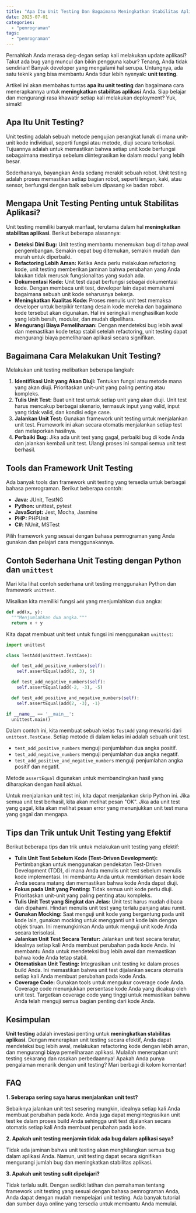 ```yaml
---
title: "Apa Itu Unit Testing Dan Bagaimana Meningkatkan Stabilitas Aplikasi?"
date: 2025-07-01
categories: 
  - "pemrograman"
tags: 
  - "pemrograman"
---
```


Pernahkah Anda merasa deg-degan setiap kali melakukan update aplikasi? Takut ada bug yang muncul dan bikin pengguna kabur? Tenang, Anda tidak sendirian! Banyak developer yang mengalami hal serupa. Untungnya, ada satu teknik yang bisa membantu Anda tidur lebih nyenyak: **unit testing**.

Artikel ini akan membahas tuntas **apa itu unit testing** dan bagaimana cara menerapkannya untuk **meningkatkan stabilitas aplikasi** Anda. Siap belajar dan mengurangi rasa khawatir setiap kali melakukan deployment? Yuk, simak!

## Apa Itu Unit Testing?

Unit testing adalah sebuah metode pengujian perangkat lunak di mana unit-unit kode individual, seperti fungsi atau metode, diuji secara terisolasi. Tujuannya adalah untuk memastikan bahwa setiap unit kode berfungsi sebagaimana mestinya sebelum diintegrasikan ke dalam modul yang lebih besar.

Sederhananya, bayangkan Anda sedang merakit sebuah robot. Unit testing adalah proses memastikan setiap bagian robot, seperti lengan, kaki, atau sensor, berfungsi dengan baik sebelum dipasang ke badan robot.

## Mengapa Unit Testing Penting untuk Stabilitas Aplikasi?

Unit testing memiliki banyak manfaat, terutama dalam hal **meningkatkan stabilitas aplikasi**. Berikut beberapa alasannya:

- **Deteksi Dini Bug:** Unit testing membantu menemukan bug di tahap awal pengembangan. Semakin cepat bug ditemukan, semakin mudah dan murah untuk diperbaiki.
- **Refactoring Lebih Aman:** Ketika Anda perlu melakukan refactoring kode, unit testing memberikan jaminan bahwa perubahan yang Anda lakukan tidak merusak fungsionalitas yang sudah ada.
- **Dokumentasi Kode:** Unit test dapat berfungsi sebagai dokumentasi kode. Dengan membaca unit test, developer lain dapat memahami bagaimana sebuah unit kode seharusnya bekerja.
- **Meningkatkan Kualitas Kode:** Proses menulis unit test memaksa developer untuk berpikir tentang desain kode mereka dan bagaimana kode tersebut akan digunakan. Hal ini seringkali menghasilkan kode yang lebih bersih, modular, dan mudah dipelihara.
- **Mengurangi Biaya Pemeliharaan:** Dengan mendeteksi bug lebih awal dan memastikan kode tetap stabil setelah refactoring, unit testing dapat mengurangi biaya pemeliharaan aplikasi secara signifikan.

## Bagaimana Cara Melakukan Unit Testing?

Melakukan unit testing melibatkan beberapa langkah:

1. **Identifikasi Unit yang Akan Diuji:** Tentukan fungsi atau metode mana yang akan diuji. Prioritaskan unit-unit yang paling penting atau kompleks.
2. **Tulis Unit Test:** Buat unit test untuk setiap unit yang akan diuji. Unit test harus mencakup berbagai skenario, termasuk input yang valid, input yang tidak valid, dan kondisi edge case.
3. **Jalankan Unit Test:** Gunakan framework unit testing untuk menjalankan unit test. Framework ini akan secara otomatis menjalankan setiap test dan melaporkan hasilnya.
4. **Perbaiki Bug:** Jika ada unit test yang gagal, perbaiki bug di kode Anda dan jalankan kembali unit test. Ulangi proses ini sampai semua unit test berhasil.

## Tools dan Framework Unit Testing

Ada banyak tools dan framework unit testing yang tersedia untuk berbagai bahasa pemrograman. Berikut beberapa contoh:

- **Java:** JUnit, TestNG
- **Python:** unittest, pytest
- **JavaScript:** Jest, Mocha, Jasmine
- **PHP:** PHPUnit
- **C#:** NUnit, MSTest

Pilih framework yang sesuai dengan bahasa pemrograman yang Anda gunakan dan pelajari cara menggunakannya.

## Contoh Sederhana Unit Testing dengan Python dan `unittest`

Mari kita lihat contoh sederhana unit testing menggunakan Python dan framework `unittest`.

Misalkan kita memiliki fungsi `add` yang menjumlahkan dua angka:

```python
def add(x, y):
  """Menjumlahkan dua angka."""
  return x + y
```

Kita dapat membuat unit test untuk fungsi ini menggunakan `unittest`:

```python
import unittest

class TestAdd(unittest.TestCase):

  def test_add_positive_numbers(self):
    self.assertEqual(add(2, 3), 5)

  def test_add_negative_numbers(self):
    self.assertEqual(add(-2, -3), -5)

  def test_add_positive_and_negative_numbers(self):
    self.assertEqual(add(2, -3), -1)

if __name__ == '__main__':
  unittest.main()
```

Dalam contoh ini, kita membuat sebuah kelas `TestAdd` yang mewarisi dari `unittest.TestCase`. Setiap metode di dalam kelas ini adalah sebuah unit test.

- `test_add_positive_numbers` menguji penjumlahan dua angka positif.
- `test_add_negative_numbers` menguji penjumlahan dua angka negatif.
- `test_add_positive_and_negative_numbers` menguji penjumlahan angka positif dan negatif.

Metode `assertEqual` digunakan untuk membandingkan hasil yang diharapkan dengan hasil aktual.

Untuk menjalankan unit test ini, kita dapat menjalankan skrip Python ini. Jika semua unit test berhasil, kita akan melihat pesan "OK". Jika ada unit test yang gagal, kita akan melihat pesan error yang menunjukkan unit test mana yang gagal dan mengapa.

## Tips dan Trik untuk Unit Testing yang Efektif

Berikut beberapa tips dan trik untuk melakukan unit testing yang efektif:

- **Tulis Unit Test Sebelum Kode (Test-Driven Development):** Pertimbangkan untuk menggunakan pendekatan Test-Driven Development (TDD), di mana Anda menulis unit test sebelum menulis kode implementasi. Ini membantu Anda untuk memikirkan desain kode Anda secara matang dan memastikan bahwa kode Anda dapat diuji.
- **Fokus pada Unit yang Penting:** Tidak semua unit kode perlu diuji. Prioritaskan unit-unit yang paling penting atau kompleks.
- **Tulis Unit Test yang Singkat dan Jelas:** Unit test harus mudah dibaca dan dipahami. Hindari menulis unit test yang terlalu panjang atau rumit.
- **Gunakan Mocking:** Saat menguji unit kode yang bergantung pada unit kode lain, gunakan mocking untuk mengganti unit kode lain dengan objek tiruan. Ini memungkinkan Anda untuk menguji unit kode Anda secara terisolasi.
- **Jalankan Unit Test Secara Teratur:** Jalankan unit test secara teratur, idealnya setiap kali Anda membuat perubahan pada kode Anda. Ini membantu Anda untuk mendeteksi bug lebih awal dan memastikan bahwa kode Anda tetap stabil.
- **Otomatiskan Unit Testing:** Integrasikan unit testing ke dalam proses build Anda. Ini memastikan bahwa unit test dijalankan secara otomatis setiap kali Anda membuat perubahan pada kode Anda.
- **Coverage Code:** Gunakan tools untuk mengukur coverage code Anda. Coverage code menunjukkan persentase kode Anda yang dicakup oleh unit test. Targetkan coverage code yang tinggi untuk memastikan bahwa Anda telah menguji semua bagian penting dari kode Anda.

## Kesimpulan

**Unit testing** adalah investasi penting untuk **meningkatkan stabilitas aplikasi**. Dengan menerapkan unit testing secara efektif, Anda dapat mendeteksi bug lebih awal, melakukan refactoring kode dengan lebih aman, dan mengurangi biaya pemeliharaan aplikasi. Mulailah menerapkan unit testing sekarang dan rasakan perbedaannya! Apakah Anda punya pengalaman menarik dengan unit testing? Mari berbagi di kolom komentar!

## FAQ

**1\. Seberapa sering saya harus menjalankan unit test?**

Sebaiknya jalankan unit test sesering mungkin, idealnya setiap kali Anda membuat perubahan pada kode. Anda juga dapat mengintegrasikan unit test ke dalam proses build Anda sehingga unit test dijalankan secara otomatis setiap kali Anda membuat perubahan pada kode.

**2\. Apakah unit testing menjamin tidak ada bug dalam aplikasi saya?**

Tidak ada jaminan bahwa unit testing akan menghilangkan semua bug dalam aplikasi Anda. Namun, unit testing dapat secara signifikan mengurangi jumlah bug dan meningkatkan stabilitas aplikasi.

**3\. Apakah unit testing sulit dipelajari?**

Tidak terlalu sulit. Dengan sedikit latihan dan pemahaman tentang framework unit testing yang sesuai dengan bahasa pemrograman Anda, Anda dapat dengan mudah mempelajari unit testing. Ada banyak tutorial dan sumber daya online yang tersedia untuk membantu Anda memulai.
